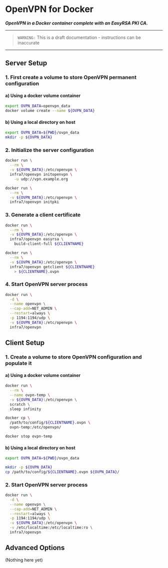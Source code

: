 # OpenVPN for Docker
***OpenVPN in a Docker container complete with an EasyRSA PKI CA.***
***

> `WARNING:` This is a draft documentation - instructions can be inaccurate
***

## Server Setup

### 1. First create a volume to store OpenVPN permanent configuration

#### a) Using a docker volume container
```bash
export OVPN_DATA=openvpn_data
docker volume create --name ${OVPN_DATA}
```

#### b) Using a local directory on host
```bash
export OVPN_DATA=${PWD}/ovpn_data
mkdir -p ${OVPN_DATA}
```

### 2. Initialize the server configuration
```bash
docker run \
  --rm \
  -v ${OVPN_DATA}:/etc/openvpn \
  infra7/openvpn initopenvpn \
    -u udp://vpn.example.org

docker run \
  --rm \
  -v ${OVPN_DATA}:/etc/openvpn \
  infra7/openvpn initpki
```

### 3. Generate a client certificate
```bash
docker run \
  --rm \
  -v ${OVPN_DATA}:/etc/openvpn \
  infra7/openvpn easyrsa \
    build-client-full ${CLIENTNAME}

docker run \
  --rm \
  -v ${OVPN_DATA}:/etc/openvpn \
  infra7/openvpn getclient ${CLIENTNAME} 
    > ${CLIENTNAME}.ovpn
```

### 4. Start OpenVPN server process
```bash
docker run \
  -d \
  --name openvpn \
  --cap-add=NET_ADMIN \
  --restart=always \
  -p 1194:1194/udp \
  -v ${OVPN_DATA}:/etc/openvpn \
  infra7/openvpn
```

## Client Setup

### 1. Create a volume to store OpenVPN configuration and populate it

#### a) Using a docker volume container
```bash
docker run \
  --rm \
  --name ovpn-temp \
  -v ${OVPN_DATA}:/etc/openvpn \
  scratch \
  sleep infinity

docker cp \
  /path/to/config/${CLIENTNAME}.ovpn \
  ovpn-temp:/etc/openvpn/

docker stop ovpn-temp
```

#### b) Using a local directory on host
```bash
export OVPN_DATA=${PWD}/ovpn_data

mkdir -p ${OVPN_DATA}
cp /path/to/config/${CLIENTNAME}.ovpn ${OVPN_DATA}/
```

### 2. Start OpenVPN server process
```bash
docker run \
  -d \
  --name openvpn \
  --cap-add=NET_ADMIN \
  --restart=always \
  -p 1194:1194/udp \
  -v ${OVPN_DATA}:/etc/openvpn \
  -v /etc/localtime:/etc/localtime:ro \
  infra7/openvpn
```

## Advanced Options
(Nothing here yet)
